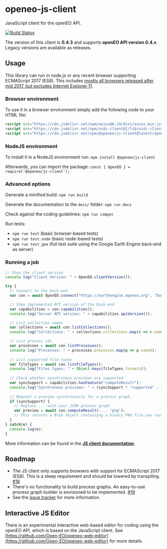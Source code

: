 # openeo-js-client

JavaScript client for the openEO API.

[![Build Status](https://travis-ci.org/Open-EO/openeo-js-client.svg?branch=master)](https://travis-ci.org/Open-EO/openeo-js-client)

The version of this client is **0.4.3** and supports **openEO API version 0.4.x**. Legacy versions are available as releases.

## Usage

This library can run in node.js or any recent browser supporting ECMAScript 2017 (ES8). This includes [mostly all browsers released after mid 2017, but excludes Internet Explorer 11](https://caniuse.com/#search=async%20functions).

### Browser environment

To use it in a browser environment simply add the following code to your HTML file:
```html
<script src="https://cdn.jsdelivr.net/npm/axios@0.19/dist/axios.min.js"></script>
<script src="https://cdn.jsdelivr.net/npm/oidc-client@1/lib/oidc-client.min.js"></script> <!-- Only required if you'd like to enable authentication via OpenID Connect -->
<script src="https://cdn.jsdelivr.net/npm/@openeo/js-client@latest/openeo.min.js"></script>
```

### NodeJS environment

To install it in a NodeJS environment run: `npm install @openeo/js-client`

Afterwards, you can import the package: `const { OpenEO } = require('@openeo/js-client');`

### Advanced options

Generate a minified build: `npm run build`

Generate the documentation to the `docs/` folder: `npm run docs`

Check against the coding guidelines: `npm run compat`

Run tests:

* `npm run test` (basic browser-based tests)
* `npm run test_node` (basic node-based tests)
* `npm run test_gee` (full test suite using the Google Earth Engine back-end as server)

### Running a job

```js
// Show the client version
console.log("Client Version: " + OpenEO.clientVersion());

try {
  // Connect to the back-end
  var con = await OpenEO.connect("https://earthengine.openeo.org", "basic", {username: "group1", password: "test123"});

  // Show implemented API version of the back-end
  var capabilities = con.capabilities();
  console.log("Server API version: " + capabilities.apiVersion());

  // List collection names
  var collections = await con.listCollections();
  console.log("Collections: " + collections.collections.map(c => c.name));

  // List process ids
  var processes = await con.listProcesses();
  console.log("Processes: " + processes.processes.map(p => p.name));
  
  // List supported file types
  var fileTypes = await con.listFileTypes();
  console.log("Files types: " + Object.keys(fileTypes.formats));
  
  // Check whether synchronous previews are supported
  var syncSupport = capabilities.hasFeature("computeResult");
  console.log("Synchronous previews: " + (syncSupport ? "supported" : "NOT supported"));
  
  // Request a preview synchronously for a process graph
  if (syncSupport) {
    // Replace ... with your JSON process graph
    var preview = await con.computeResult(..., "png");
    // This returns a Blob object containing a binary PNG file you could further process or show.
  }
} catch(e) {
  console.log(e);
}
```

More information can be found in the [**JS client documentation**](https://open-eo.github.io/openeo-js-client/0.4.3/).

## Roadmap

* The JS client only supports browsers with support for ECMAScript 2017 (ES8). This is a steep requirement and should be lowered by transpiling. [#18](https://github.com/Open-EO/openeo-js-client/issues/18)
* There's no functionality to build process graphs. An easy-to-use process graph builder is envisioned to be implemented. [#19](https://github.com/Open-EO/openeo-js-client/issues/19)
* See the [issue tracker](https://github.com/Open-EO/openeo-js-client/issues) for more information.

## Interactive JS Editor

There is an experimental interactive web-based editor for coding using the openEO API,
which is based on the JavaScript client.
See [https://github.com/Open-EO/openeo-web-editor](https://github.com/Open-EO/openeo-web-editor) for more details.
